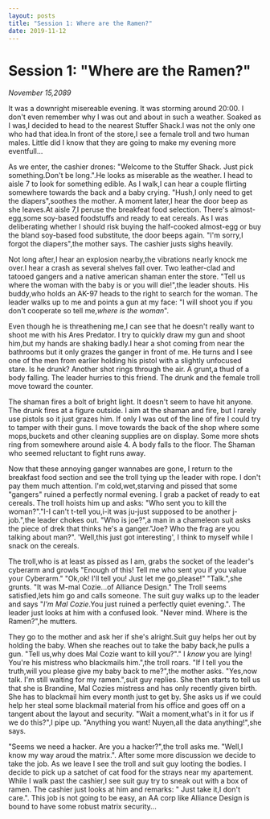 ```yaml
---
layout: posts
title: "Session 1: Where are the Ramen?"
date: 2019-11-12
---
```

<h1><b>Session 1: "Where are the Ramen?"</b></h1>


<i>November 15,2089</i>

It was a downright misereable evening. It was storming around 20:00. I don't even remember why I was out and about in such  a weather.
Soaked as I was,I decided to head to the nearest Stuffer Shack.I was not the only one who had that idea.In front of the store,I see a female troll and two human males.
Little did I know that they are going to make my evening more eventfull...

As we enter, the cashier drones: "Welcome to the Stuffer Shack. Just pick something.Don't be long.".He looks as miserable as the weather.
I head to aisle 7 to look for something edible. As I walk,I can hear a couple flirting somewhere towards the back and a baby crying. "Hush,I only need to get the diapers",soothes the mother.
A moment later,I hear the door beep as she leaves.At aisle 7,I peruse the breakfeat food selection. There's almost-egg,some soy-based foodstuffs and ready to eat cereals. 
As I was deliberating whether I should risk buying the half-cooked almost-egg or buy the bland soy-based food substitute, the door beeps again.
"I'm sorry,I forgot the diapers",the mother says. The cashier justs sighs heavily.

Not long after,I hear an explosion nearby,the vibrations nearly knock me over.I hear a crash as several shelves fall over. Two leather-clad and tatooed gangers and a native american shaman enter the store.
"Tell us where the woman with the baby is or you will die!",the leader shouts. His buddy,who holds an AK-97 heads to the right to search for the woman.
The leader walks up to me and points a gun at my face: "I will shoot you if you don't cooperate so tell me,<i>where is the woman</i>".

Even though he is threathening me,I can see that he doesn't really want to shoot me with his Ares Predator.
I try to quickly draw my gun and shoot him,but my hands are shaking badly.I hear a shot coming from near the bathrooms but it only grazes the ganger in front of me.
He turns and I see one of the men from earlier holding his pistol with a slightly unfocused stare. Is he drunk?
Another shot rings through the air. A grunt,a thud of a body falling. The leader hurries to this friend.
The drunk and the female troll move toward the counter.

The shaman fires a bolt of bright light. It doesn't seem to have hit anyone. The drunk fires at a figure outside.
I aim at the shaman and fire, but I rarely use pistols so it just grazes him. If only I was out of the line of fire I could try to tamper with their guns.
I move towards the back of the shop where some mops,buckets and other cleaning supplies are on display. Some more shots ring from somewhere around aisle 4.
A body falls to the floor. The Shaman who seemed reluctant to fight runs away.

Now that these annoying ganger wannabes are gone, I return to the breakfast food section and see the troll tying up the leader with rope.
I don't pay them much attention. I'm cold,wet,starving and pissed that some "gangers" ruined a perfectly normal evening. I grab a packet of ready to eat cereals.
The troll hoists him up and asks: "Who sent you to kill the woman?"."I-I can't t-tell you,i-it was ju-just supposed to be another j-job.",the leader chokes out.
"Who is joe?",a man in a chameleon suit asks the piece of drek that thinks he's a ganger."Joe? Who the frag are you talking about man?".
'Well,this just got interesting', I think to myself while I snack on the cereals.

The troll,who is at least as pissed as I am, grabs the socket of the leader's cyberarm and growls "Enough of this! Tell me who sent you if you value your Cyberarm."
"Ok,ok! I'll tell you! Just let me go,please!" "Talk.",she grunts. "It was M-mal Cozie...of Alliance Design." The Troll seems satisfied,lets him go and calls someone.
The suit guy walks up to the leader and says "_I'm Mal Cozie_.You just ruined a perfectly quiet evening.". The leader just looks at him with a confused look. "Never mind. Where is the Ramen?",he mutters.

They go to the mother and ask her if she's alright.Suit guy helps her out by holding the baby. When she reaches out to take the baby back,he pulls a gun.
"Tell us,why does Mal Cozie want to kill you?"." I _know_ you are lying! You're his mistress who blackmails him.",the troll roars.
"If I tell you the truth,will you please give my baby back to me?",the mother asks. "Yes,now talk. I'm still waiting for my ramen.",suit guy replies.
She then starts to tell us that she is Brandine, Mal Cozies mistress and has only recently given birth. She has to blackmail him every month just to get by.
She asks us if we could help her steal some blackmail material from his office and goes off on a tangent about the layout and security.
"Wait a moment,what's in it for us if we do this?",I pipe up. "Anything you want! Nuyen,all the data anything!",she says.

"Seems we need a hacker. Are you a hacker?",the troll asks me. "Well,I know my way aroud the matrix.". After some more discussion we decide to take the job.
As we leave I see the troll and suit guy looting the bodies. I decide to pick up a satchet of cat food for the strays near my apartement.
While I walk past the cashier,I see suit guy try to sneak out with a box of ramen.
The cashier just looks at him and remarks: " Just take it,I don't care.".
This job is not going to be easy, an AA corp like Alliance Design is bound to have some robust matrix security...

